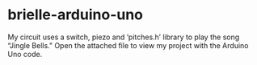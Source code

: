 # brielle-arduino-uno
My circuit uses a switch, piezo and ‘pitches.h’ library to play the song “Jingle Bells."
Open the attached file to view my project with the Arduino Uno code.
